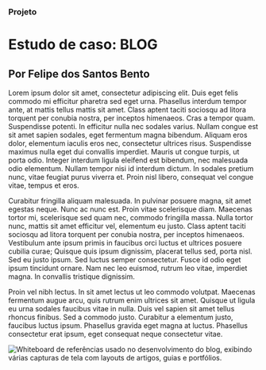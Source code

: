 ### Projeto

# Estudo de caso: BLOG

## Por Felipe dos Santos Bento

Lorem ipsum dolor sit amet, consectetur adipiscing elit. Duis eget felis commodo mi efficitur pharetra sed eget urna. Phasellus interdum tempor ante, at mattis tellus mattis sit amet. Class aptent taciti sociosqu ad litora torquent per conubia nostra, per inceptos himenaeos. Cras a tempor quam. Suspendisse potenti. In efficitur nulla nec sodales varius. Nullam congue est sit amet sapien sodales, eget fermentum magna bibendum. Aliquam eros dolor, elementum iaculis eros nec, consectetur ultrices risus. Suspendisse maximus nulla eget dui convallis imperdiet. Mauris ut congue turpis, ut porta odio. Integer interdum ligula eleifend est bibendum, nec malesuada odio elementum. Nullam tempor nisi id interdum dictum. In sodales pretium nunc, vitae feugiat purus viverra et. Proin nisl libero, consequat vel congue vitae, tempus et eros.

Curabitur fringilla aliquam malesuada. In pulvinar posuere magna, sit amet egestas neque. Nunc ac nunc est. Proin vitae scelerisque diam. Maecenas tortor mi, scelerisque sed quam nec, commodo fringilla massa. Nulla tortor nunc, mattis sit amet efficitur vel, elementum eu justo. Class aptent taciti sociosqu ad litora torquent per conubia nostra, per inceptos himenaeos. Vestibulum ante ipsum primis in faucibus orci luctus et ultrices posuere cubilia curae; Quisque quis ipsum dignissim, placerat tellus sed, porta nisl. Sed eu justo ipsum. Sed luctus semper consectetur. Fusce id odio eget ipsum tincidunt ornare. Nam nec leo euismod, rutrum leo vitae, imperdiet magna. In convallis tristique dignissim.

Proin vel nibh lectus. In sit amet lectus ut leo commodo volutpat. Maecenas fermentum augue arcu, quis rutrum enim ultrices sit amet. Quisque ut ligula eu urna sodales faucibus vitae in nulla. Duis vel sapien sit amet tellus rhoncus finibus. Sed a commodo justo. Curabitur a elementum justo, faucibus luctus ipsum. Phasellus gravida eget magna at luctus. Phasellus consectetur erat ipsum, eget consequat neque consectetur vitae.

![Whiteboard de referências usado no desenvolvimento do blog, exibindo várias capturas de tela com layouts de artigos, guias e portfólios.](/images/estudo-de-caso-blog/whiteboard.webp)
